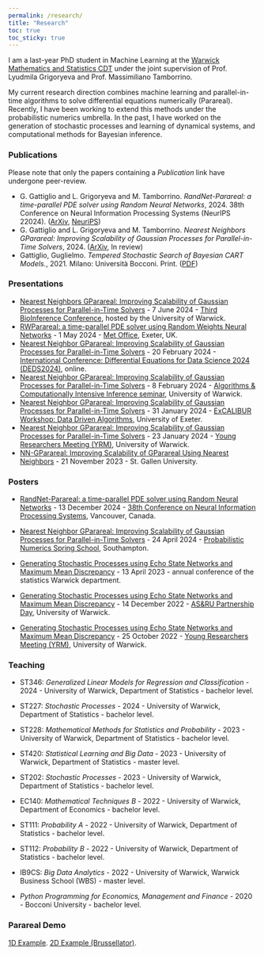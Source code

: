 ```yaml
---
permalink: /research/
title: "Research"
toc: true
toc_sticky: true
---
```


I am a last-year PhD student in Machine Learning at the [Warwick Mathematics and Statistics CDT](https://warwick.ac.uk/fac/sci/fromas) under the joint supervision of Prof. Lyudmila Grigoryeva and Prof. Massimiliano Tamborrino. 

My current research direction combines machine learning and parallel-in-time algorithms to solve differential equations numerically (Parareal). Recently, I have been working to extend this methods under the probabilistic numerics umbrella. In the past, I have worked on the generation of stochastic processes and learning of dynamical systems, and computational methods for Bayesian inference.




### Publications

Please note that only the papers containing a *Publication* link have undergone peer-review.

- G. Gattiglio and L. Grigoryeva and M. Tamborrino. *RandNet-Parareal: a time-parallel PDE solver using Random Neural Networks*, 2024. 38th Conference on Neural Information Processing Systems (NeurIPS 22024). ([ArXiv](https://arxiv.org/abs/2411.06225v1), [NeuriPS](https://openreview.net/forum?id=974ojuN0jU&referrer=%5Bthe%20profile%20of%20Lyudmila%20Grigoryeva%5D(%2Fprofile%3Fid%3D~Lyudmila_Grigoryeva1)))
- G. Gattiglio and L. Grigoryeva and M. Tamborrino. *Nearest Neighbors GParareal: Improving Scalability of Gaussian Processes for Parallel-in-Time Solvers*, 2024. ([ArXiv](https://arxiv.org/abs/2405.12182), In review)
- Gattiglio, Guglielmo. *Tempered Stochastic Search of Bayesian CART Models.*, 2021. Milano: Università Bocconi. Print. ([PDF](/assets/misc/Tempered_stochastic_search_of_bayesian_cart_model_search.pdf))



### Presentations

- [Nearest Neighbors GParareal: Improving Scalability of Gaussian Processes for Parallel-in-Time Solvers](assets/misc/nnGPara_Bioinference_Warwick_June_2024.pdf) - 7 June 2024 - [Third BioInference Conference](https://bioinference.github.io/2024/), hosted by the University of Warwick.
- [RWParareal: a time-parallel PDE solver using Random Weights Neural Networks](assets/misc/RWPara_pres_Exeter_May24.pdf) - 1 May 2024 - [Met Office](https://www.metoffice.gov.uk/), Exeter, UK.
- [Nearest Neighbor GParareal: Improving Scalability of Gaussian Processes for Parallel-in-Time Solvers](assets/misc/NNGP_pres_DEDS24.pdf) - 20 February 2024 - [International Conference: Differential Equations for Data Science 2024 (DEDS2024)](https://scheme.hn/deds2024/), online.
- [Nearest Neighbor GParareal: Improving Scalability of Gaussian Processes for Parallel-in-Time Solvers](assets/misc/NNGP_pres_Algorithms.pdf) - 8 February 2024 - [Algorithms & Computationally Intensive Inference seminar](https://warwick.ac.uk/fac/sci/statistics/news/algorithms-seminars/), University of Warwick.
- [Nearest Neighbor GParareal: Improving Scalability of Gaussian Processes for Parallel-in-Time Solvers](assets/misc/NNGP_Exeter_pres.pdf) - 31 January 2024 - [ExCALIBUR Workshop: Data Driven Algorithms](https://www.eventbrite.co.uk/e/excalibur-workshop-data-driven-algorithms-tickets-780794767167), University of Exeter.
- [Nearest Neighbor GParareal: Improving Scalability of Gaussian Processes for Parallel-in-Time Solvers](assets/misc/NNGP_pres_YRM.pdf) - 23 January 2024 - [Young Researchers Meeting (YRM)](https://warwick.ac.uk/fac/sci/statistics/news/yrm/), University of Warwick.
- [NN-GParareal: Improving Scalability of GParareal Using Nearest Neighbors](assets/misc/NNGP_pres_StGallen.pdf) - 21 November 2023 - St. Gallen University.






### Posters

- [RandNet-Parareal: a time-parallel PDE solver using Random Neural Networks](assets/misc/poster_NeurIPS_2024.pdf) - 13 December 2024 - [38th Conference on Neural Information Processing Systems](https://neurips.cc/Conferences/2024), Vancouver, Canada.

- [Nearest Neighbor GParareal: Improving Scalability of Gaussian Processes for Parallel-in-Time Solvers](assets/misc/poster_prob_num_school_Apr_24.pdf) - 24 April 2024 - [Probabilistic Numerics Spring School](https://probnumschool.org/pages/school.html), Southampton.
- [Generating Stochastic Processes using Echo State Networks and Maximum Mean Discrepancy](assets/misc/Lyudmila_sept_2022.pdf) - 13 April 2023 - annual conference of the statistics Warwick department.
- [Generating Stochastic Processes using Echo State Networks and Maximum Mean Discrepancy](assets/misc/Lyudmila_sept_2022.pdf) - 14 December 2022 - [AS&RU Partnership Day](https://warwick.ac.uk/fac/sci/statistics/asru/registration-page-2022n/), University of Warwick.
- [Generating Stochastic Processes using Echo State Networks and Maximum Mean Discrepancy](assets/misc/Lyudmila_sept_2022.pdf) - 25 October 2022 - [Young Researchers Meeting (YRM)](https://warwick.ac.uk/fac/sci/statistics/news/yrm/), University of Warwick.




### Teaching

- ST346: *Generalized Linear Models for Regression and Classification* - 2024 - University of Warwick,  Department of Statistics - bachelor level.

- ST227: *Stochastic Processes* - 2024 - University of Warwick,  Department of Statistics - bachelor level.

- ST228: *Mathematical Methods for Statistics and Probability* - 2023 - University of Warwick,  Department of Statistics - bachelor level.
- ST420: *Statistical Learning and Big Data* - 2023 - University of Warwick,  Department of Statistics - master level.
- ST202: *Stochastic Processes* - 2023 - University of Warwick,  Department of Statistics - bachelor level.

- EC140: *Mathematical Techniques B* - 2022 - University of Warwick, Department of Economics - bachelor level. 

- ST111: *Probability A* - 2022 - University of Warwick,  Department of Statistics - bachelor level.

-  ST112: *Probability B* - 2022 - University of Warwick,  Department of Statistics - bachelor level.

- IB9CS: *Big Data Analytics* - 2022 - University of Warwick, Warwick Business School (WBS) - master level.

- *Python Programming for Economics, Management and Finance* - 2020 - Bocconi University - bachelor level.



### Parareal Demo

[1D Example](assets/misc/parareal_1D.mp4). [2D Example (Brussellator)](assets/misc/parareal_brus2D.mp4).
